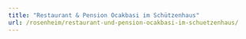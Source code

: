 ```yaml
---
title: "Restaurant & Pension Ocakbasi im Schützenhaus"
url: /rosenheim/restaurant-und-pension-ocakbasi-im-schuetzenhaus/
---
```

